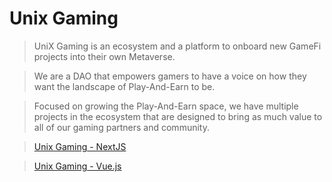 # Unix Gaming

> UniX Gaming is an ecosystem and a platform to onboard new GameFi projects into their own Metaverse. 

> We are a DAO that empowers gamers to have a voice on how they want the landscape of Play-And-Earn to be.

> Focused on growing the Play-And-Earn space, we have multiple projects in the ecosystem that are designed to bring as much value to all of our gaming partners and community.

> [Unix Gaming - NextJS](https://unix-webapp.vercel.app)

> [Unix Gaming - Vue.js](https://unixgaming.org)

